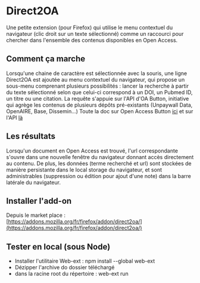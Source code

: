 # Direct2OA

Une petite extension (pour Firefox) qui utilise le menu contextuel du navigateur (clic droit sur un texte sélectionné) comme un raccourci pour chercher dans l'ensemble des contenus disponibles en Open Access.

## Comment ça marche

Lorsqu'une chaine de caractère est sélectionnée avec la souris, une ligne Direct2OA est ajoutée au menu contextuel du navigateur, qui propose un sous-menu comprenant plusieurs possibilités : lancer la recherche à partir du texte sélectionné selon que celui-ci correspond à un DOI, un Pubmed ID, un titre ou une citation.
La requête s'appuie sur l'API d'OA Button, initiative qui agrège les contenus de plusieurs dépôts pré-existants (Unpaywall Data, OpenAIRE, Base, Dissemin...)
Toute la doc sur Open Access Button [ici](https://openaccessbutton.org) et sur l'API [là](https://openaccessbutton.org/api)

## Les résultats

Lorsqu'un document en Open Access est trouvé, l'url correspondante s'ouvre dans une nouvelle fenêtre du navigateur donnant accès directement au contenu.
De plus, les données (terme recherché et url) sont stockées de manière persistante dans le local storage du navigateur, et sont administrables (suppression ou édition pour ajout d'une note) dans la barre latérale du navigateur.

## Installer l'add-on

Depuis le market place : [https://addons.mozilla.org/fr/firefox/addon/direct2oa/](https://addons.mozilla.org/fr/firefox/addon/direct2oa/)

## Tester en local (sous Node)
* Installer l'utilitaire Web-ext : npm install --global web-ext
* Dézipper l'archive do dossier téléchargé
* dans la racine root du répertoire : web-ext run

